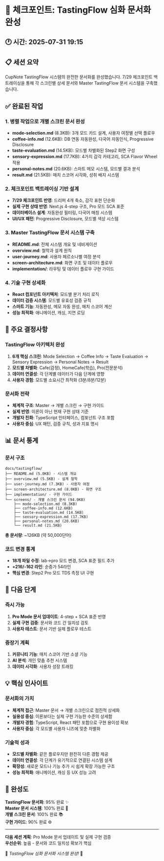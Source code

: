 # 📍 체크포인트: TastingFlow 심화 문서화 완성

## 🕐 시간: 2025-07-31 19:15

## 📋 세션 요약
CupNote TastingFlow 시스템의 완전한 문서화를 완성했습니다. 7/29 체크포인트 백트레이싱을 통해 각 스크린별 상세 문서와 Master TastingFlow 문서 시스템을 구축했습니다.

## ✅ 완료된 작업

### 1. 병렬 작업으로 개별 스크린 문서 완성
- **mode-selection.md** (8.3KB): 3개 모드 카드 설계, 사용자 여정별 선택 플로우
- **coffee-info.md** (12.6KB): DB 연동 자동완성, 다국어 자동인식, Progressive Disclosure
- **taste-evaluation.md** (14.5KB): 모드별 차별화된 Step2 화면 구성
- **sensory-expression.md** (17.7KB): 4가지 감각 카테고리, SCA Flavor Wheel 적용
- **personal-notes.md** (20.6KB): 스마트 메모 시스템, 모드별 결과 분석
- **result.md** (21.5KB): 매치 스코어 시각화, 성취 배지 시스템

### 2. 체크포인트 백트레이싱 기반 설계
- **7/29 체크포인트 반영**: 드리퍼 4개 축소, 감각 표현 단순화
- **실제 구현 상태 반영**: Next.js 4-step 구조, Pro 모드 SCA 표준
- **데이터베이스 설계**: 자동완성 필터링, 다국어 매칭 시스템
- **UI/UX 패턴**: Progressive Disclosure, 모드별 색상 시스템

### 3. Master TastingFlow 문서 시스템 구축
- **README.md**: 전체 시스템 개요 및 네비게이션
- **overview.md**: 철학과 설계 원칙
- **user-journey.md**: 사용자 페르소나별 여정 분석
- **screen-architecture.md**: 화면 구조 및 데이터 플로우
- **implementation/**: 라우팅 및 데이터 플로우 구현 가이드

### 4. 기술 구현 상세화
- **React 컴포넌트 아키텍처**: 모드별 분기 처리 로직
- **데이터 검증 시스템**: 모드별 유효성 검증 규칙
- **스마트 기능**: 자동완성, 메모 자동 완성, 매치 스코어 계산
- **성능 최적화**: 애니메이션, 캐싱, 지연 로딩

## 🔄 주요 결정사항

### TastingFlow 아키텍처 완성
1. **6개 핵심 스크린**: Mode Selection → Coffee Info → Taste Evaluation → Sensory Expression → Personal Notes → Result
2. **모드별 차별화**: Cafe(감정), HomeCafe(학습), Pro(전문분석)
3. **데이터 연결성**: 각 단계별 데이터가 다음 단계에 영향
4. **사용자 경험**: 모드별 소요시간 최적화 (3분/8분/12분)

### 문서화 전략
- **체계적 구조**: Master → 개별 스크린 → 구현 가이드
- **실제 반영**: 이론이 아닌 현재 구현 상태 기준
- **개발자 친화**: TypeScript 인터페이스, 컴포넌트 구조 포함
- **사용자 중심**: UX 패턴, 검증 규칙, 성과 지표 명시

## 📊 문서 통계

### 문서 구조
```
docs/tastingflow/
├── README.md (5.0KB) - 시스템 개요
├── overview.md (5.5KB) - 설계 철학
├── user-journey.md (7.3KB) - 사용자 여정
├── screen-architecture.md (8.0KB) - 화면 구조
├── implementation/ - 구현 가이드
└── screens/ - 개별 스크린 문서 (94.9KB)
    ├── mode-selection.md (8.3KB)
    ├── coffee-info.md (12.6KB)
    ├── taste-evaluation.md (14.5KB)
    ├── sensory-expression.md (17.7KB)
    ├── personal-notes.md (20.6KB)
    └── result.md (21.5KB)
```

**총 문서량**: ~126KB (약 50,000단어)

### 코드 변경 통계
- **18개 파일 수정**: lab→pro 모드 변경, SCA 표준 필드 추가
- **+216/-162 라인**: 순증가 54라인
- **핵심 변경**: Step2 Pro 모드 TDS 측정 UI 구현

## 🎯 다음 단계

### 즉시 가능
1. **Pro Mode 문서 업데이트**: 4-step + SCA 표준 반영
2. **실제 구현 검증**: 문서와 코드 간 일치성 검토
3. **사용자 테스트**: 문서 기반 실제 플로우 테스트

### 중장기 계획
1. **커뮤니티 기능**: 매치 스코어 기반 소셜 기능
2. **AI 분석**: 개인 맞춤 추천 시스템
3. **데이터 시각화**: 사용자 성장 트래킹

## 💡 핵심 인사이트

### 문서화의 가치
- **체계적 접근**: Master 문서 → 개별 스크린으로 점진적 상세화
- **실용성 중심**: 이론보다는 실제 구현 가능한 수준의 상세함
- **개발자 경험**: TypeScript, React 패턴 포함으로 구현 용이성 확보
- **사용자 중심**: 각 모드별 사용자 니즈에 맞춘 차별화

### 기술적 성과
- **모드별 차별화**: 같은 플로우지만 완전히 다른 경험 제공
- **데이터 연결성**: 각 단계가 유기적으로 연결된 시스템 설계  
- **확장성**: 새로운 모드나 기능 추가 시 쉽게 확장 가능한 구조
- **성능 최적화**: 애니메이션, 캐싱 등 UX 성능 고려

## 🎵 완성도

**TastingFlow 문서화**: 95% 완료 ✨  
**Master 문서 시스템**: 100% 완료 🎯  
**개별 스크린 문서**: 100% 완료 📚  
**구현 가이드**: 90% 완료 ⚙️  

---

**다음 세션 계획**: Pro Mode 문서 업데이트 및 실제 구현 검증  
**우선순위**: 높음 - 문서와 코드 일치성 확보가 핵심

🎉 *TastingFlow 심화 문서화 시스템 완성!* 🎉